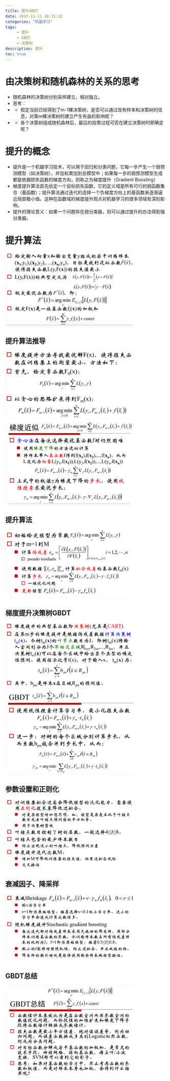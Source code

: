 ```yaml
---
title: 提升GBDT
date: 2017-11-11 16:15:12 
categories: "机器学习" 
tags: 
     - 提升
     - GBDT
     - 决策树
description: 提升
toc: true
---
```

# 由决策树和随机森林的关系的思考
* 随机森林的决策树分别采样建立，相对独立。
* 思考：
* * 假定当前已经得到了m-1棵决策树，是否可以通过现有样本和决策树的信息，对第m棵决策树的建立产生有益的影响呢？
* * 各个决策树组成随机森林后，最后的投票过程可否在建立决策树时即确定呢？

# 提升的概念
* 提升是一个机器学习技术，可以用于回归和分类问题，它每一步产生一个弱预测模型（如决策树），并加权累加到总模型中；如果每一步的弱预测模型生成都是依据损失函数的梯度方向，则称之为梯度提升（Gradient Boosting）
* 梯度提升算法首先给定一个目标损失函数，它的定义域是所有可行的弱函数集合（基函数）；提升算法通过迭代的选择一个负梯度方向上的基函数来逐渐逼近局部极小值。这种在函数域的梯度提升观点对机器学习的很多领域有深刻影响。
* 提升的理论意义：如果一个问题存在弱分类器，则可以通过提升的办法得到强分类器。

<!--more-->

# 提升算法
<div class="fig figcenter fighighlight">
  <img src="/assets/chinahadoop/提升/TIM截图20171111165558.png" width="80%">
  <div class="figcaption">
  </div>
</div>

## 提升算法推导
<div class="fig figcenter fighighlight">
  <img src="/assets/chinahadoop/提升/TIM截图20171111165655.png" width="80%">
  <div class="figcaption">
  </div>
</div>

<div class="fig figcenter fighighlight">
  <img src="/assets/chinahadoop/提升/TIM截图20171111165800.png" width="80%">
  <div class="figcaption">
  </div>
</div>

## 提升算法
<div class="fig figcenter fighighlight">
  <img src="/assets/chinahadoop/提升/TIM截图20171111165945.png" width="80%">
  <div class="figcaption">
  </div>
</div>

## 梯度提升决策树GBDT
<div class="fig figcenter fighighlight">
  <img src="/assets/chinahadoop/提升/TIM截图20171111170101.png" width="80%">
  <img src="/assets/chinahadoop/提升/TIM截图20171111170237.png" width="80%">  
<div class="figcaption">
  </div>
</div>

## 参数设置和正则化
<div class="fig figcenter fighighlight">
  <img src="/assets/chinahadoop/提升/TIM截图20171111170325.png" width="80%">
  <div class="figcaption">
  </div>
</div>

## 衰减因子、降采样
<div class="fig figcenter fighighlight">
  <img src="/assets/chinahadoop/提升/TIM截图20171111170413.png" width="80%">
  <div class="figcaption">
  </div>
</div>

## GBDT总结
<div class="fig figcenter fighighlight">
  <img src="/assets/chinahadoop/提升/TIM截图20171111170450.png" width="80%">
  <div class="figcaption">
  </div>
</div>
